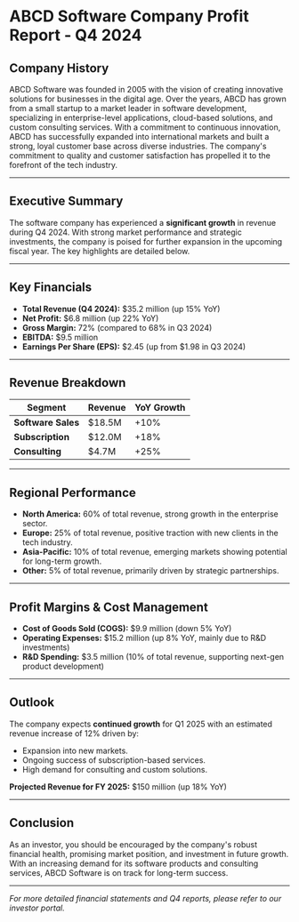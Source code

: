 # ABCD Software Company Profit Report - Q4 2024

## Company History

ABCD Software was founded in 2005 with the vision of creating innovative solutions for businesses in the digital age. Over the years, ABCD has grown from a small startup to a market leader in software development, specializing in enterprise-level applications, cloud-based solutions, and custom consulting services. With a commitment to continuous innovation, ABCD has successfully expanded into international markets and built a strong, loyal customer base across diverse industries. The company's commitment to quality and customer satisfaction has propelled it to the forefront of the tech industry.

---

## Executive Summary
The software company has experienced a **significant growth** in revenue during Q4 2024. With strong market performance and strategic investments, the company is poised for further expansion in the upcoming fiscal year. The key highlights are detailed below.

---

## Key Financials

- **Total Revenue (Q4 2024):** $35.2 million (up 15% YoY)
- **Net Profit:** $6.8 million (up 22% YoY)
- **Gross Margin:** 72% (compared to 68% in Q3 2024)
- **EBITDA:** $9.5 million
- **Earnings Per Share (EPS):** $2.45 (up from $1.98 in Q3 2024)

---

## Revenue Breakdown

| Segment            | Revenue   | YoY Growth |
|--------------------|-----------|------------|
| **Software Sales**  | $18.5M    | +10%       |
| **Subscription**    | $12.0M    | +18%       |
| **Consulting**      | $4.7M     | +25%       |

---

## Regional Performance

- **North America:** 60% of total revenue, strong growth in the enterprise sector.
- **Europe:** 25% of total revenue, positive traction with new clients in the tech industry.
- **Asia-Pacific:** 10% of total revenue, emerging markets showing potential for long-term growth.
- **Other:** 5% of total revenue, primarily driven by strategic partnerships.

---

## Profit Margins & Cost Management

- **Cost of Goods Sold (COGS):** $9.9 million (down 5% YoY)
- **Operating Expenses:** $15.2 million (up 8% YoY, mainly due to R&D investments)
- **R&D Spending:** $3.5 million (10% of total revenue, supporting next-gen product development)

---

## Outlook

The company expects **continued growth** for Q1 2025 with an estimated revenue increase of 12% driven by:
- Expansion into new markets.
- Ongoing success of subscription-based services.
- High demand for consulting and custom solutions.

**Projected Revenue for FY 2025:** $150 million (up 18% YoY)

---

## Conclusion

As an investor, you should be encouraged by the company's robust financial health, promising market position, and investment in future growth. With an increasing demand for its software products and consulting services, ABCD Software is on track for long-term success.

---

*For more detailed financial statements and Q4 reports, please refer to our investor portal.*
